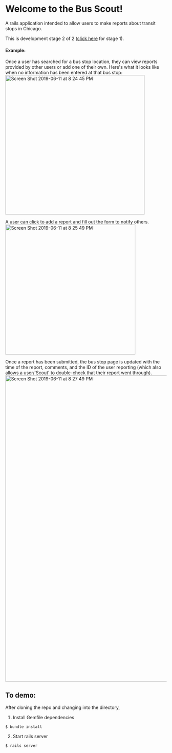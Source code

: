 # Welcome to the Bus Scout!
A rails application intended to allow users to make reports about transit stops in Chicago.

This is development stage 2 of 2 ([click here](https://github.com/itlyons/civtech-transit-app) for stage 1).

#### Example:
Once a user has searched for a bus stop location, they can view reports provided by other users or add one of their own.  Here's what it looks like when no information has been entered at that bus stop:
<img width="435" alt="Screen Shot 2019-06-11 at 8 24 45 PM" src="https://user-images.githubusercontent.com/35736047/59317365-2d011f80-8c88-11e9-912f-4b45e8a8f104.png">

A user can click to add a report and fill out the form to notify others.
<img width="406" alt="Screen Shot 2019-06-11 at 8 25 49 PM" src="https://user-images.githubusercontent.com/35736047/59317426-76ea0580-8c88-11e9-90fe-8e166a250211.png">

Once a report has been submitted, the bus stop page is updated with the time of the report, comments, and the ID of the user reporting (which also allows a user/'Scout' to double-check that their report went through).
<img width="956" alt="Screen Shot 2019-06-11 at 8 27 49 PM" src="https://user-images.githubusercontent.com/35736047/59317446-8d905c80-8c88-11e9-866e-653ed6d9b36e.png">


## To demo:

After cloning the repo and changing into the directory,
1) Install Gemfile dependencies
```
$ bundle install
```
2) Start rails server
```
$ rails server
```



